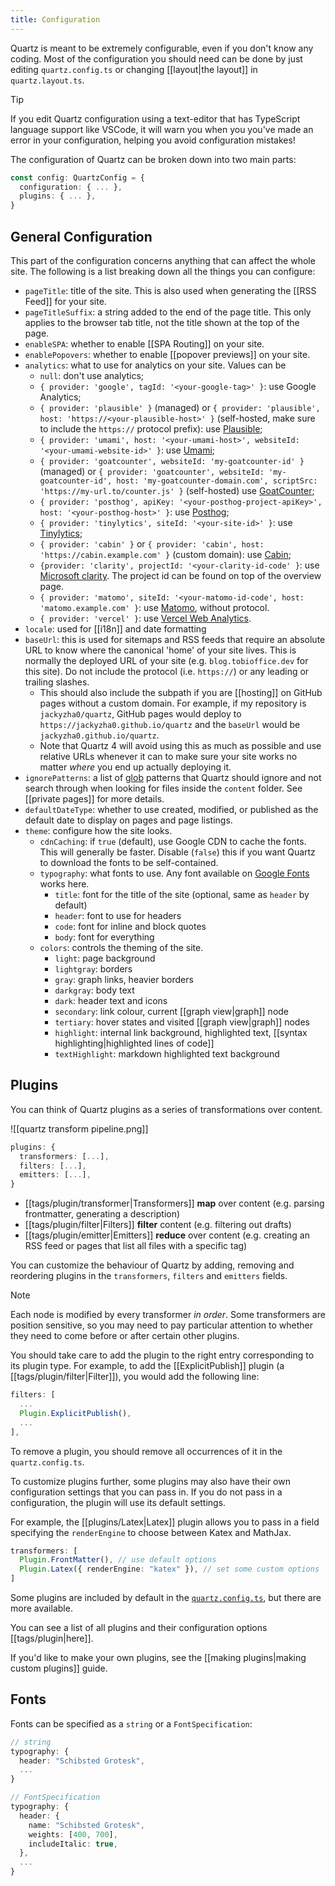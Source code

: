 ```yaml
---
title: Configuration
---
```


Quartz is meant to be extremely configurable, even if you don't know any coding. Most of the configuration you should need can be done by just editing `quartz.config.ts` or changing [[layout|the layout]] in `quartz.layout.ts`.

> [!tip]
> If you edit Quartz configuration using a text-editor that has TypeScript language support like VSCode, it will warn you when you you've made an error in your configuration, helping you avoid configuration mistakes!

The configuration of Quartz can be broken down into two main parts:

```ts title="quartz.config.ts"
const config: QuartzConfig = {
  configuration: { ... },
  plugins: { ... },
}
```

## General Configuration

This part of the configuration concerns anything that can affect the whole site. The following is a list breaking down all the things you can configure:

- `pageTitle`: title of the site. This is also used when generating the [[RSS Feed]] for your site.
- `pageTitleSuffix`: a string added to the end of the page title. This only applies to the browser tab title, not the title shown at the top of the page.
- `enableSPA`: whether to enable [[SPA Routing]] on your site.
- `enablePopovers`: whether to enable [[popover previews]] on your site.
- `analytics`: what to use for analytics on your site. Values can be
  - `null`: don't use analytics;
  - `{ provider: 'google', tagId: '<your-google-tag>' }`: use Google Analytics;
  - `{ provider: 'plausible' }` (managed) or `{ provider: 'plausible', host: 'https://<your-plausible-host>' }` (self-hosted, make sure to include the `https://` protocol prefix): use [Plausible](https://plausible.io/);
  - `{ provider: 'umami', host: '<your-umami-host>', websiteId: '<your-umami-website-id>' }`: use [Umami](https://umami.is/);
  - `{ provider: 'goatcounter', websiteId: 'my-goatcounter-id' }` (managed) or `{ provider: 'goatcounter', websiteId: 'my-goatcounter-id', host: 'my-goatcounter-domain.com', scriptSrc: 'https://my-url.to/counter.js' }` (self-hosted) use [GoatCounter](https://goatcounter.com);
  - `{ provider: 'posthog', apiKey: '<your-posthog-project-apiKey>', host: '<your-posthog-host>' }`: use [Posthog](https://posthog.com/);
  - `{ provider: 'tinylytics', siteId: '<your-site-id>' }`: use [Tinylytics](https://tinylytics.app/);
  - `{ provider: 'cabin' }` or `{ provider: 'cabin', host: 'https://cabin.example.com' }` (custom domain): use [Cabin](https://withcabin.com);
  - `{provider: 'clarity', projectId: '<your-clarity-id-code' }`: use [Microsoft clarity](https://clarity.microsoft.com/). The project id can be found on top of the overview page.
  - `{ provider: 'matomo', siteId: '<your-matomo-id-code', host: 'matomo.example.com' }`: use [Matomo](https://matomo.org/), without protocol.
  - `{ provider: 'vercel' }`: use [Vercel Web Analytics](https://vercel.com/docs/concepts/analytics).
- `locale`: used for [[i18n]] and date formatting
- `baseUrl`: this is used for sitemaps and RSS feeds that require an absolute URL to know where the canonical 'home' of your site lives. This is normally the deployed URL of your site (e.g. `blog.tobioffice.dev` for this site). Do not include the protocol (i.e. `https://`) or any leading or trailing slashes.
  - This should also include the subpath if you are [[hosting]] on GitHub pages without a custom domain. For example, if my repository is `jackyzha0/quartz`, GitHub pages would deploy to `https://jackyzha0.github.io/quartz` and the `baseUrl` would be `jackyzha0.github.io/quartz`.
  - Note that Quartz 4 will avoid using this as much as possible and use relative URLs whenever it can to make sure your site works no matter _where_ you end up actually deploying it.
- `ignorePatterns`: a list of [glob](<https://en.wikipedia.org/wiki/Glob_(programming)>) patterns that Quartz should ignore and not search through when looking for files inside the `content` folder. See [[private pages]] for more details.
- `defaultDateType`: whether to use created, modified, or published as the default date to display on pages and page listings.
- `theme`: configure how the site looks.
  - `cdnCaching`: if `true` (default), use Google CDN to cache the fonts. This will generally be faster. Disable (`false`) this if you want Quartz to download the fonts to be self-contained.
  - `typography`: what fonts to use. Any font available on [Google Fonts](https://fonts.google.com/) works here.
    - `title`: font for the title of the site (optional, same as `header` by default)
    - `header`: font to use for headers
    - `code`: font for inline and block quotes
    - `body`: font for everything
  - `colors`: controls the theming of the site.
    - `light`: page background
    - `lightgray`: borders
    - `gray`: graph links, heavier borders
    - `darkgray`: body text
    - `dark`: header text and icons
    - `secondary`: link colour, current [[graph view|graph]] node
    - `tertiary`: hover states and visited [[graph view|graph]] nodes
    - `highlight`: internal link background, highlighted text, [[syntax highlighting|highlighted lines of code]]
    - `textHighlight`: markdown highlighted text background

## Plugins

You can think of Quartz plugins as a series of transformations over content.

![[quartz transform pipeline.png]]

```ts title="quartz.config.ts"
plugins: {
  transformers: [...],
  filters: [...],
  emitters: [...],
}
```

- [[tags/plugin/transformer|Transformers]] **map** over content (e.g. parsing frontmatter, generating a description)
- [[tags/plugin/filter|Filters]] **filter** content (e.g. filtering out drafts)
- [[tags/plugin/emitter|Emitters]] **reduce** over content (e.g. creating an RSS feed or pages that list all files with a specific tag)

You can customize the behaviour of Quartz by adding, removing and reordering plugins in the `transformers`, `filters` and `emitters` fields.

> [!note]
> Each node is modified by every transformer _in order_. Some transformers are position sensitive, so you may need to pay particular attention to whether they need to come before or after certain other plugins.

You should take care to add the plugin to the right entry corresponding to its plugin type. For example, to add the [[ExplicitPublish]] plugin (a [[tags/plugin/filter|Filter]]), you would add the following line:

```ts title="quartz.config.ts"
filters: [
  ...
  Plugin.ExplicitPublish(),
  ...
],
```

To remove a plugin, you should remove all occurrences of it in the `quartz.config.ts`.

To customize plugins further, some plugins may also have their own configuration settings that you can pass in. If you do not pass in a configuration, the plugin will use its default settings.

For example, the [[plugins/Latex|Latex]] plugin allows you to pass in a field specifying the `renderEngine` to choose between Katex and MathJax.

```ts title="quartz.config.ts"
transformers: [
  Plugin.FrontMatter(), // use default options
  Plugin.Latex({ renderEngine: "katex" }), // set some custom options
]
```

Some plugins are included by default in the [`quartz.config.ts`](https://github.com/jackyzha0/quartz/blob/v4/quartz.config.ts), but there are more available.

You can see a list of all plugins and their configuration options [[tags/plugin|here]].

If you'd like to make your own plugins, see the [[making plugins|making custom plugins]] guide.

## Fonts

Fonts can be specified as a `string` or a `FontSpecification`:

```ts
// string
typography: {
  header: "Schibsted Grotesk",
  ...
}

// FontSpecification
typography: {
  header: {
    name: "Schibsted Grotesk",
    weights: [400, 700],
    includeItalic: true,
  },
  ...
}
```
